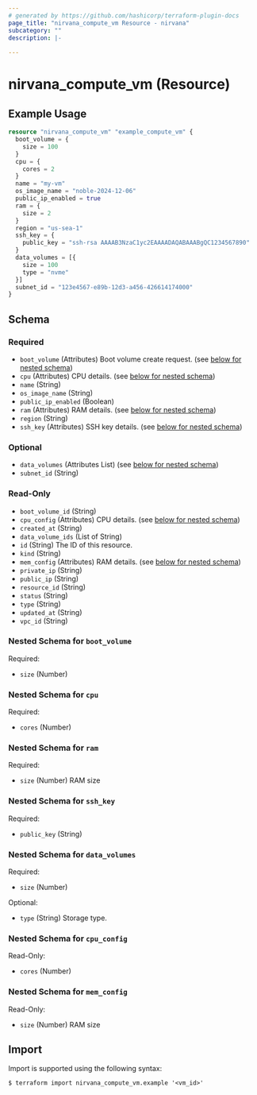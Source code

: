 ```yaml
---
# generated by https://github.com/hashicorp/terraform-plugin-docs
page_title: "nirvana_compute_vm Resource - nirvana"
subcategory: ""
description: |-
  
---
```


# nirvana_compute_vm (Resource)



## Example Usage

```terraform
resource "nirvana_compute_vm" "example_compute_vm" {
  boot_volume = {
    size = 100
  }
  cpu = {
    cores = 2
  }
  name = "my-vm"
  os_image_name = "noble-2024-12-06"
  public_ip_enabled = true
  ram = {
    size = 2
  }
  region = "us-sea-1"
  ssh_key = {
    public_key = "ssh-rsa AAAAB3NzaC1yc2EAAAADAQABAAABgQC1234567890"
  }
  data_volumes = [{
    size = 100
    type = "nvme"
  }]
  subnet_id = "123e4567-e89b-12d3-a456-426614174000"
}
```

<!-- schema generated by tfplugindocs -->
## Schema

### Required

- `boot_volume` (Attributes) Boot volume create request. (see [below for nested schema](#nestedatt--boot_volume))
- `cpu` (Attributes) CPU details. (see [below for nested schema](#nestedatt--cpu))
- `name` (String)
- `os_image_name` (String)
- `public_ip_enabled` (Boolean)
- `ram` (Attributes) RAM details. (see [below for nested schema](#nestedatt--ram))
- `region` (String)
- `ssh_key` (Attributes) SSH key details. (see [below for nested schema](#nestedatt--ssh_key))

### Optional

- `data_volumes` (Attributes List) (see [below for nested schema](#nestedatt--data_volumes))
- `subnet_id` (String)

### Read-Only

- `boot_volume_id` (String)
- `cpu_config` (Attributes) CPU details. (see [below for nested schema](#nestedatt--cpu_config))
- `created_at` (String)
- `data_volume_ids` (List of String)
- `id` (String) The ID of this resource.
- `kind` (String)
- `mem_config` (Attributes) RAM details. (see [below for nested schema](#nestedatt--mem_config))
- `private_ip` (String)
- `public_ip` (String)
- `resource_id` (String)
- `status` (String)
- `type` (String)
- `updated_at` (String)
- `vpc_id` (String)

<a id="nestedatt--boot_volume"></a>
### Nested Schema for `boot_volume`

Required:

- `size` (Number)


<a id="nestedatt--cpu"></a>
### Nested Schema for `cpu`

Required:

- `cores` (Number)


<a id="nestedatt--ram"></a>
### Nested Schema for `ram`

Required:

- `size` (Number) RAM size


<a id="nestedatt--ssh_key"></a>
### Nested Schema for `ssh_key`

Required:

- `public_key` (String)


<a id="nestedatt--data_volumes"></a>
### Nested Schema for `data_volumes`

Required:

- `size` (Number)

Optional:

- `type` (String) Storage type.


<a id="nestedatt--cpu_config"></a>
### Nested Schema for `cpu_config`

Read-Only:

- `cores` (Number)


<a id="nestedatt--mem_config"></a>
### Nested Schema for `mem_config`

Read-Only:

- `size` (Number) RAM size

## Import

Import is supported using the following syntax:

```shell
$ terraform import nirvana_compute_vm.example '<vm_id>'
```
